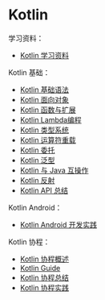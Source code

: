 # Kotlin

学习资料：

- [Kotlin 学习资料](Kotlin学习资料.md)

Kotlin 基础：

- [Kotlin 基础语法](Kotlin01-基础语法.md)
- [Kotlin 面向对象](Kotlin02-面向对象.md)
- [Kotlin 函数与扩展](Kotlin03-函数与扩展.md)
- [Kotlin Lambda编程](Kotlin04-Lambda编程.md)
- [Kotlin 类型系统](Kotlin05-类型系统.md)
- [Kotlin 运算符重载](Kotlin06-运算符重载.md)
- [Kotlin 委托](Kotlin07-委托.md)
- [Kotlin 泛型](Kotlin08-泛型.md)
- [Kotlin 与 Java 互操作](Kotlin09-与Java互操作.md)
- [Kotlin 反射](Kotlin10-反射.md)
- [Kotlin API 总结](Kotlin-API总结.md)

Kotlin Android：

- [Kotlin Android 开发实践](Kotlin-Android-开发实践.md)

Kotlin 协程：

- [Kotlin 协程概述](KotlinCoroutine01-概述.md)
- [Kotlin Guide](KotlinCoroutine02-Guide.md)
- [Kotlin 协程总结](KotlinCoroutine03-总结.md)
- [Kotlin 协程实践](KotlinCoroutine04-实践.md)
